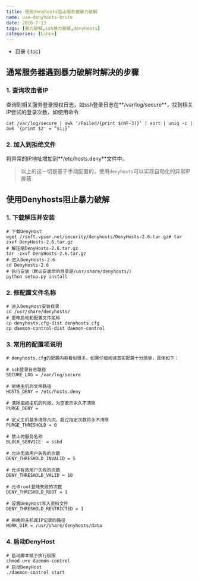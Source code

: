 ```yaml
---
title: 使用denyhosts阻止服务被暴力破解
name: use-denyhosts-brute
date: 2016-7-13
tags: [暴力破解,ssh暴力破解,denyhosts]
categories: [Linux]
---
```


* 目录
{:toc}

## 通常服务器遇到暴力破解时解决的步骤

### 1. 查询攻击者IP

查询到相关服务登录授权日志，如ssh登录日志在**/var/log/secure**，找到相关IP尝试的登录次数，如使用命令

```shell
cat /var/log/secure | awk ‘/Failed/{print $(NF-3)}’ | sort | uniq -c | awk ‘{print $2″ = “$1;}’
```

### 2. 加入到拒绝文件

将异常的IP地址增加到**/etc/hosts.deny**文件中。

> 以上的这一切是基于手动配置的，使用`denyhosts`可以实现自动化的异常IP屏蔽

## 使用Denyhosts阻止暴力破解

### 1. 下载解压并安装

```shell
# 下载DenyHost
wget //soft.vpser.net/security/denyhosts/DenyHosts-2.6.tar.gz# tar zxvf DenyHosts-2.6.tar.gz
# 解压缩DenyHosts-2.6.tar.gz
tar -zxvf DenyHosts-2.6.tar.gz
# 进入DenyHosts-2.6
cd DenyHosts-2.6
# 执行安装（默认安装后的目录是/usr/share/denyhosts/）
python setup.py install
```

### 2. 修配置文件名称

```shell
# 进入DenyHost安装目录
cd /usr/share/denyhosts/
# 更改启动和配置文件名称
cp denyhosts.cfg-dist denyhosts.cfg
cp daemon-control-dist daemon-control
```

### 3. 常用的配置项说明

```
# denyhosts.cfg的配置内容看似很多，如果仔细阅读其实配置十分简单，具体如下：

# ssh登录日志路径
SECURE_LOG = /var/log/secure

# 拒绝主机的文件路径
HOSTS_DENY = /etc/hosts.deny

# 清除拒绝主机的时效，为空表示永久不清除
PURGE_DENY =

# 定义主机最多清除几次，超过指定次数将永不清除
PURGE_THRESHOLD = 0

# 禁止的服务名称
BLOCK_SERVICE  = sshd

# 允许无效用户失败的次数
DENY_THRESHOLD_INVALID = 5

# 允许有效用户失败的次数
DENY_THRESHOLD_VALID = 10

# 允许root登陆失败的次数
DENY_THRESHOLD_ROOT = 1

# 设置DenyHost写入资料文件
DENY_THRESHOLD_RESTRICTED = 1

# 拒绝的主机或IP记录的路径
WORK_DIR = /usr/share/denyhosts/data
```

### 4. 启动DenyHost

```shell
# 启动脚本赋予执行权限
chmod u+x daemon-control
# 启动DenyHost
./daemon-control start
```
